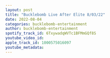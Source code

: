 ```yaml
---
layout: post
title: "Bucklebomb Live After Elite 8/03/22"
date: 2022-08-04
categories: bucklebomb-entertainment
author: bucklebomb-entertainment
spotify_track_id: 6TxywadqWVTc1BFMmGQf8S
youtube_video_id: 
apple_track_id: 1000575016097
youtube_metadata: 
---
```

